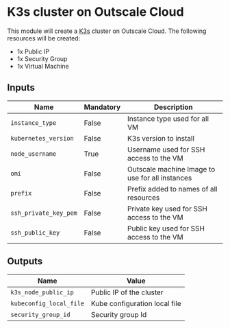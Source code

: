 # K3s cluster on Outscale Cloud

This module will create a [K3s](https://k3s.io/) cluster on Outscale Cloud. The following resources will be created:

- 1x Public IP
- 1x Security Group
- 1x Virtual Machine

## Inputs

Name                  | Mandatory | Description
----------------------|-----------|------------------------------------------------
`instance_type`       | False     | Instance type used for all VM
`kubernetes_version`  | False     | K3s version to install
`node_username`       | True      | Username used for SSH access to the VM
`omi`                 | False     | Outscale machine Image to use for all instances
`prefix`              | False     | Prefix added to names of all resources
`ssh_private_key_pem` | False     | Private key used for SSH access to the VM
`ssh_public_key`      | False     | Public key used for SSH access to the VM

## Outputs

Name                    | Value
------------------------|------------------------------
`k3s_node_public_ip`    | Public IP of the cluster
`kubeconfig_local_file` | Kube configuration local file
`security_group_id`     | Security group Id
